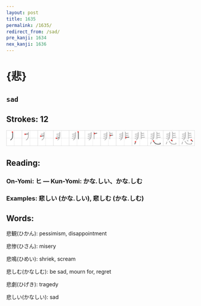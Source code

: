 ```yaml
---
layout: post
title: 1635
permalink: /1635/
redirect_from: /sad/
pre_kanji: 1634
nex_kanji: 1636
---
```


# {悲}

## `sad`

## Strokes: 12

<div class="stroke"><img src="../images/E682B2.png" /></div>

## Reading:

### On-Yomi: ヒ &mdash; Kun-Yomi: かな.しい、かな.しむ

### Examples: 悲しい (かな.しい), 悲しむ (かな.しむ)

## Words:

悲観(ひかん): pessimism, disappointment

悲惨(ひさん): misery

悲鳴(ひめい): shriek, scream

悲しむ(かなしむ): be sad, mourn for, regret

悲劇(ひげき): tragedy

悲しい(かなしい): sad
